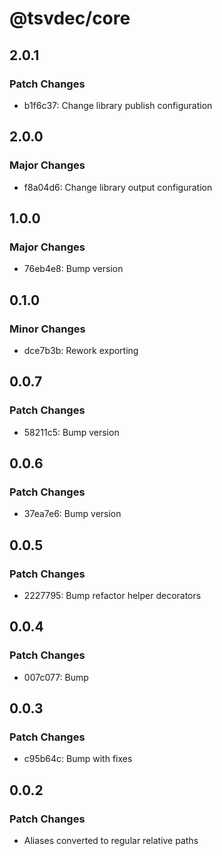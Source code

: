 # @tsvdec/core

## 2.0.1

### Patch Changes

- b1f6c37: Change library publish configuration

## 2.0.0

### Major Changes

- f8a04d6: Change library output configuration

## 1.0.0

### Major Changes

- 76eb4e8: Bump version

## 0.1.0

### Minor Changes

- dce7b3b: Rework exporting

## 0.0.7

### Patch Changes

- 58211c5: Bump version

## 0.0.6

### Patch Changes

- 37ea7e6: Bump version

## 0.0.5

### Patch Changes

- 2227795: Bump refactor helper decorators

## 0.0.4

### Patch Changes

- 007c077: Bump

## 0.0.3

### Patch Changes

- c95b64c: Bump with fixes

## 0.0.2

### Patch Changes

- Aliases converted to regular relative paths
